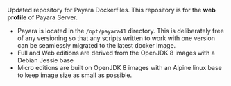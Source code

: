 Updated repository for Payara Dockerfiles. This repository is for the **web profile** of Payara Server.

* Payara is located in the `/opt/payara41` directory. This is deliberately free of any versioning so that any scripts written to work with one version can be seamlessly migrated to the latest docker image.
* Full and Web editions are derived from the OpenJDK 8 images with a Debian Jessie base
* Micro editions are built on OpenJDK 8 images with an Alpine linux base to keep image size as small as possible.
